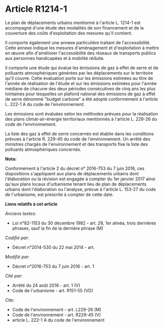 # Article R1214-1

Le plan de déplacements urbains mentionné à l'article L. 1214-1 est accompagné d'une étude des modalités de son financement
et de la couverture des coûts d'exploitation des mesures qu'il contient. 

Il comporte également une annexe particulière traitant de l'accessibilité. Cette annexe indique les mesures d'aménagement et
d'exploitation à mettre en œuvre afin d'améliorer l'accessibilité des réseaux de transports publics aux personnes handicapées
et à mobilité réduite.

Il comporte une étude qui évalue les émissions de gaz à effet de serre et de polluants atmosphériques générées par les
déplacements sur le territoire qu'il couvre. Cette évaluation porte sur les émissions estimées au titre de l'année de
réalisation de l'étude et sur les émissions estimées pour l'année médiane de chacune des deux périodes consécutives de cinq
ans les plus lointaines pour lesquelles un plafond national des émissions de gaz à effet de serre dénommé "budget carbone" a
été adopté conformément à l'article L. 222-1 A du code de l'environnement. 

Les émissions sont évaluées selon les méthodes prévues pour la réalisation des plans climat-air-énergie territoriaux
mentionnés à l'article L. 229-26 du code de l'environnement. 

La liste des gaz à effet de serre concernés est établie dans les conditions prévues à l'article R. 229-45 du code de
l'environnement. Un arrêté des ministres chargés de l'environnement et des transports fixe la liste des polluants
atmosphériques concernés.

**Nota:**

Conformément à l'article 2 du décret n° 2016-753 du 7 juin 2016, ces dispositions s'appliquent aux plans de déplacements
urbains dont l'élaboration ou la révision est engagée à compter du 1er janvier 2017 ainsi qu'aux plans locaux d'urbanisme
tenant lieu de plan de déplacements urbains dont l'élaboration ou l'analyse, prévue à l'article L. 153-27 du code de
l'urbanisme, est prescrite à compter de cette date.

**Liens relatifs à cet article**

_Anciens textes_:

  - Loi n°82-1153 du 30 décembre 1982 - art. 28, 1er alinéa, trois dernières phrases, sauf la fin de la dernière phrase (M)

_Codifié par_:

  - Décret n°2014-530 du 22 mai 2014 - art.

_Modifié par_:

  - Décret n°2016-753 du 7 juin 2016 - art. 1

_Cité par_:

  - Arrêté du 24 août 2016 - art. 1 (V)
  - Code de l'urbanisme - art. R151-55 (VD)

_Cite_:

  - Code de l'environnement - art. L229-26 (M)
  - Code de l'environnement - art. R229-45 (V)
  - article L. 222-1 A du code de l'environnement
